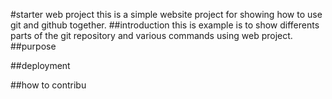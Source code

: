 #starter web project
this is a simple website project for showing how to use git and github together.
##introduction
this is example is to show differents parts of the git repository and various commands using web project.
##purpose

##deployment

##how to contribu